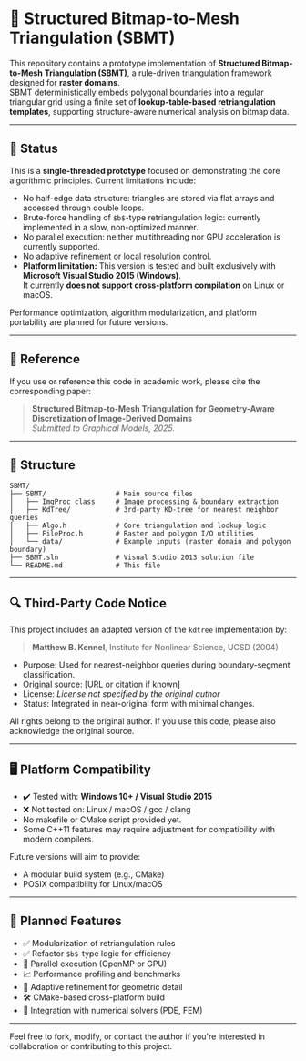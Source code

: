 # 🧩 Structured Bitmap-to-Mesh Triangulation (SBMT)

This repository contains a prototype implementation of **Structured Bitmap-to-Mesh Triangulation (SBMT)**, a rule-driven triangulation framework designed for **raster domains**.  
SBMT deterministically embeds polygonal boundaries into a regular triangular grid using a finite set of **lookup-table-based retriangulation templates**, supporting structure-aware numerical analysis on bitmap data.

---

## 🔧 Status

This is a **single-threaded prototype** focused on demonstrating the core algorithmic principles. Current limitations include:

- No half-edge data structure: triangles are stored via flat arrays and accessed through double loops.
- Brute-force handling of `$b$`-type retriangulation logic: currently implemented in a slow, non-optimized manner.
- No parallel execution: neither multithreading nor GPU acceleration is currently supported.
- No adaptive refinement or local resolution control.
- **Platform limitation:** This version is tested and built exclusively with **Microsoft Visual Studio 2015 (Windows)**.  
  It currently **does not support cross-platform compilation** on Linux or macOS.

Performance optimization, algorithm modularization, and platform portability are planned for future versions.

---

## 📘 Reference

If you use or reference this code in academic work, please cite the corresponding paper:

> **Structured Bitmap-to-Mesh Triangulation for Geometry-Aware Discretization of Image-Derived Domains**  
> _Submitted to Graphical Models, 2025._

---

## 📂 Structure

```
SBMT/
├── SBMT/                 # Main source files
│   ├── ImgProc class     # Image processing & boundary extraction
│   ├── KdTree/           # 3rd-party KD-tree for nearest neighbor queries
│   ├── Algo.h            # Core triangulation and lookup logic
│   ├── FileProc.h        # Raster and polygon I/O utilities
│   └── data/             # Example inputs (raster domain and polygon boundary)
├── SBMT.sln              # Visual Studio 2013 solution file
└── README.md             # This file
```

---

## 🔍 Third-Party Code Notice

This project includes an adapted version of the `kdtree` implementation by:

> **Matthew B. Kennel**, Institute for Nonlinear Science, UCSD (2004)

- Purpose: Used for nearest-neighbor queries during boundary-segment classification.
- Original source: [URL or citation if known]
- License: *License not specified by the original author*
- Status: Integrated in near-original form with minimal changes.

All rights belong to the original author. If you use this code, please also acknowledge the original source.

---

## 🖥️ Platform Compatibility

- ✔️ Tested with: **Windows 10+ / Visual Studio 2015**
- ❌ Not tested on: Linux / macOS / gcc / clang
- No makefile or CMake script provided yet.
- Some C++11 features may require adjustment for compatibility with modern compilers.

Future versions will aim to provide:
- A modular build system (e.g., CMake)
- POSIX compatibility for Linux/macOS

---

## 🚧 Planned Features

- ✅ Modularization of retriangulation rules
- ✅ Refactor `$b$`-type logic for efficiency
- 🚀 Parallel execution (OpenMP or GPU)
- 📈 Performance profiling and benchmarks
- 🎯 Adaptive refinement for geometric detail
- 🛠️ CMake-based cross-platform build
- 🧪 Integration with numerical solvers (PDE, FEM)

---

Feel free to fork, modify, or contact the author if you're interested in collaboration or contributing to this project.
